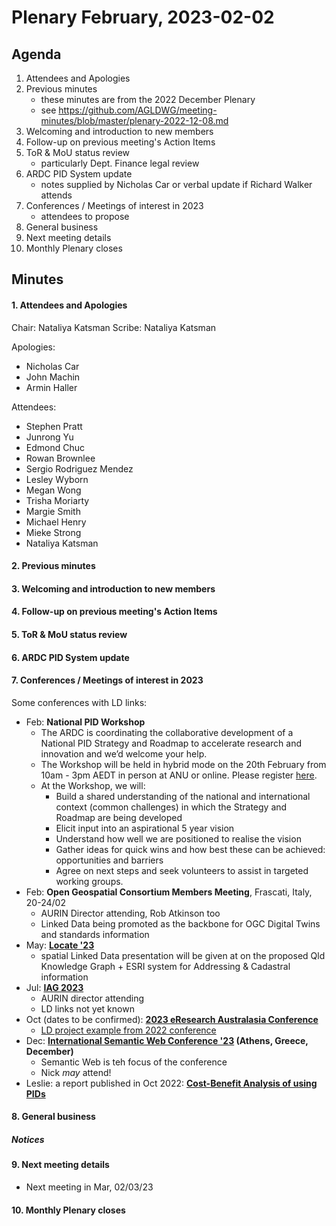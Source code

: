 # Plenary February, 2023-02-02

## Agenda

1. Attendees and Apologies
2. Previous minutes
    * these minutes are from the 2022 December Plenary
    * see <https://github.com/AGLDWG/meeting-minutes/blob/master/plenary-2022-12-08.md>
3. Welcoming and introduction to new members
4. Follow-up on previous meeting's Action Items
5. ToR & MoU status review
    * particularly Dept. Finance legal review
6. ARDC PID System update
    * notes supplied by Nicholas Car or verbal update if Richard Walker attends
7. Conferences / Meetings of interest in 2023
    * attendees to propose
8. General business 
9. Next meeting details
10. Monthly Plenary closes

## Minutes

#### 1. Attendees and Apologies

Chair: Nataliya Katsman 
Scribe: Nataliya Katsman   

Apologies:  
* Nicholas Car
* John Machin
* Armin Haller


Attendees:  
* Stephen Pratt
* Junrong Yu
* Edmond Chuc
* Rowan Brownlee
* Sergio Rodriguez Mendez
* Lesley Wyborn
* Megan Wong
* Trisha Moriarty
* Margie Smith
* Michael Henry
* Mieke Strong
* Nataliya Katsman
 

#### 2. Previous minutes
#### 3. Welcoming and introduction to new members
#### 4. Follow-up on previous meeting's Action Items
#### 5. ToR & MoU status review
#### 6. ARDC PID System update
#### 7. Conferences / Meetings of interest in 2023

Some conferences with LD links:

* Feb: **National PID Workshop**
   * The ARDC is coordinating the collaborative development of a National PID Strategy and Roadmap to accelerate research and innovation and we’d welcome your help.
   * The Workshop will be held in hybrid mode on the 20th February from 10am - 3pm AEDT in person at ANU or online. Please register [here](https://www.eventbrite.com/e/national-pid-strategy-and-roadmap-workshop-hybrid-event-tickets-522292199027).
   * At the Workshop, we will:
      * Build a shared understanding of the national and international context (common challenges) in which the Strategy and Roadmap are being developed
      * Elicit input into an aspirational 5 year vision
      * Understand how well we are positioned to realise the vision
      * Gather ideas for quick wins and how best these can be achieved: opportunities and barriers
      * Agree on next steps and seek volunteers to assist in targeted working groups.
* Feb: **Open Geospatial Consortium Members Meeting**, Frascati, Italy, 20-24/02
   * AURIN Director attending, Rob Atkinson too
   * Linked Data being promoted as the backbone for OGC Digital Twins and standards information
* May: **[Locate '23](https://locateconference.com/)**
   * spatial Linked Data presentation will be given at on the proposed Qld Knowledge Graph + ESRI system for Addressing & Cadastral information
* Jul: **[IAG 2023](https://iag23perth.com.au/)**
   * AURIN director attending
   * LD links not yet known
* Oct (dates to be confirmed): **[2023 eResearch Australasia Conference](https://conference.eresearch.edu.au/)** 
   * [LD project example from 2022 conference](https://conference.eresearch.edu.au/2022/08/linked-data-and-persistent-identifiers-to-connect-field-and-instrument-metadata-with-observations/) 
* Dec: **[International Semantic Web Conference '23](https://iswc2023.semanticweb.org/) (Athens, Greece, December)**
   * Semantic Web is teh focus of the conference
   * Nick _may_ attend!
* Leslie: a report published in Oct 2022: **[Cost-Benefit Analysis of using PIDs](https://ardc.edu.au/article/strategic-investment-in-identifiers-could-save-24-million-and-38000-person-days-per-year/)**
#### 8. General business 
##### Notices
#### 9. Next meeting details
* Next meeting in Mar, 02/03/23
#### 10. Monthly Plenary closes
